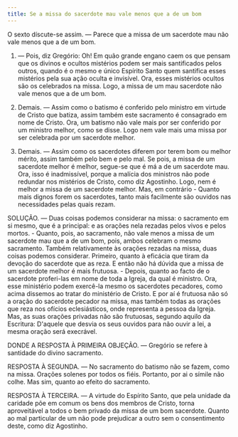 ```yaml
---
title: Se a missa do sacerdote mau vale menos que a de um bom
---
```


O sexto díscute-se assim. — Parece que a missa de um sacerdote mau não vale menos que a de um bom.  

1. — Pois, diz Gregório: Oh! Em quão grande engano caem os que pensam que os divinos e ocultos mistérios podem ser mais santificados pelos outros, quando é o mesmo e único Espírito Santo quem santifica esses mistérios pela sua ação oculta e invisível. Ora, esses mistérios ocultos são os celebrados na missa. Logo, a missa de um mau sacerdote não vale menos que a de um bom.  

2. Demais. — Assim como o batismo é conferido pelo ministro em virtude de Cristo que batiza, assim também este sacramento é consagrado em nome de Cristo. Ora, um batismo não vale mais por ser conferido por um ministro melhor, como se disse. Logo nem vale mais uma missa por ser celebrada por um sacerdote melhor.  

3. Demais. — Assim como os sacerdotes diferem por terem bom ou melhor mérito, assim também pelo bem e pelo mal. Se pois, a missa de um sacerdote melhor é melhor, segue-se que é má a de um sacerdote mau. Ora, isso é inadmissível, porque a malícia dos ministros não pode redundar nos mistérios de Cristo, como diz Agostinho. Logo, nem é melhor a missa de um sacerdote melhor.  Mas, em contrário - Quanto mais dignos forem os sacerdotes, tanto mais facilmente são ouvidos nas necessidades pelas quais rezam.  

SOLUÇÃO. — Duas coisas podemos considerar na missa: o sacramento em si mesmo, que é a principal: e as orações nela rezadas pelos vivos e pelos mortos. - Quanto, pois, ao sacramento, não vale menos a missa de um sacerdote mau que a de um bom, pois, ambos celebram o mesmo sacramento. Também relativamente às orações rezadas na missa, duas coisas podemos considerar. Primeiro, quanto à eficácia que tiram da devoção do sacerdote que as reza. E então não há dúvida que a missa de um sacerdote melhor é mais frutuosa. - Depois, quanto ao facto de o sacerdote proferi-las em nome de toda a Igreja, da qual é ministro. Ora, esse ministério podem exercê-la mesmo os sacerdotes pecadores, como acima dissemos ao tratar do ministério de Cristo. E por aí é frutuosa não só a oração do sacerdote pecador na missa, mas também todas as orações que reza nos ofícios eclesiásticos, onde representa a pessoa da Igreja. Mas, as suas orações privadas não são frutuosas, segundo aquilo da Escritura: D'aquele que desvia os seus ouvidos para não ouvir a lei, a mesma oração será execrável.  

DONDE A RESPOSTA À PRIMEIRA OBJEÇÃO. — Gregório se refere à santidade do divino sacramento.  

RESPOSTA À SEGUNDA. — No sacramento do batismo não se fazem, como na missa. Orações solenes por todos os fiéis. Portanto, por ai o símile não colhe. Mas sim, quanto ao efeito do sacramento.  

RESPOSTA À TERCEIRA. — A virtude do Espírito Santo, que pela unidade da caridade põe em comum os bens dos membros de Cristo, torna aproveitável a todos o bem privado da missa de um bom sacerdote. Quanto ao mal particular de um não pode prejudicar a outro sem o consentimento deste, como diz Agostinho.